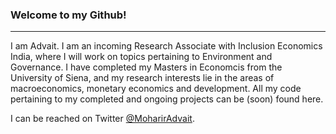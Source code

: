 ### Welcome to my Github!

---

I am Advait. I am an incoming Research Associate with Inclusion Economics India, where I will work on topics pertaining to Environment and Governance. I have completed my Masters in Economcis from the University of Siena, and my research interests lie in the areas of macroeconomics, monetary economics and development. All my code pertaining to my completed and ongoing projects can be (soon) found here. 

I can be reached on Twitter [@MoharirAdvait](https://twitter.com/MoharirAdvait).
